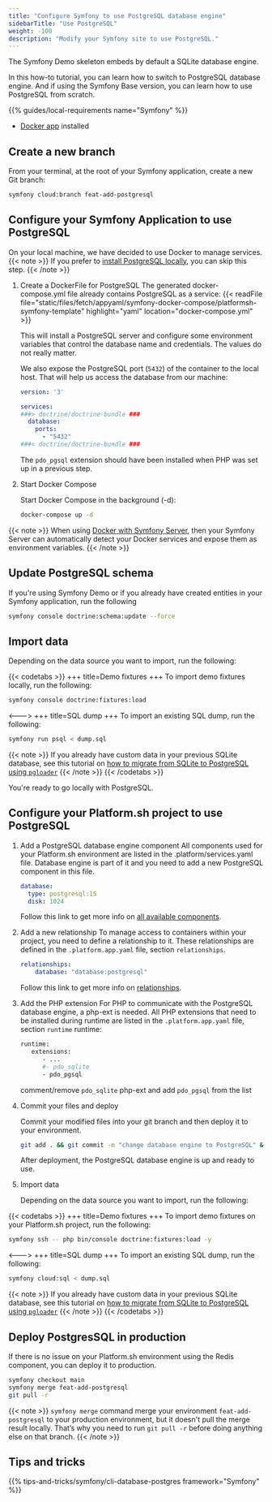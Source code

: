 ```yaml
---
title: "Configure Symfony to use PostgreSQL database engine"
sidebarTitle: "Use PostgreSQL"
weight: -100
description: "Modify your Symfony site to use PostgreSQL."
---
```


[comment]: <> ( already exists here : https://symfony.com/doc/current/the-fast-track/en/7-database.html)

The Symfony Demo skeleton embeds by default a SQLite database engine.

In this how-to tutorial, you can learn how to switch to PostgreSQL database engine.
And if using the Symfony Base version, you can learn how to use PostgreSQL from scratch.

{{% guides/local-requirements name="Symfony" %}}
- [Docker app](https://docs.docker.com/engine/install/) installed

## Create a new branch
From your terminal, at the root of your Symfony application, create a new Git branch:

```bash
symfony cloud:branch feat-add-postgresql
```

## Configure your Symfony Application to use PostgreSQL
On your local machine, we have decided to use Docker to manage services.
{{< note >}}
If you prefer to [install PostgreSQL locally](https://www.postgresql.org/download/), you can skip this step.
{{< /note >}}

1. Create a DockerFile for PostgreSQL
    The generated docker-compose.yml file already contains PostgreSQL as a service: {{< readFile file="static/files/fetch/appyaml/symfony-docker-compose/platformsh-symfony-template" highlight="yaml" location="docker-compose.yml" >}}

    This will install a PostgreSQL server and configure some environment variables that control the database name and credentials.
    The values do not really matter.

    We also expose the PostgreSQL port (`5432`) of the container to the local host.
    That will help us access the database from our machine:

    ```yaml {location="./docker-compose.override.yml"}
    version: '3'

    services:
    ###> doctrine/doctrine-bundle ###
      database:
        ports:
          - "5432"
    ###< doctrine/doctrine-bundle ###
    ```

    The `pdo_pgsql` extension should have been installed when PHP was set up in a previous step.

1. Start Docker Compose

    Start Docker Compose in the background (-d):
    ```bash
    docker-compose up -d
    ```

{{< note >}}
When using [Docker with Symfony Server](https://symfony.com/doc/current/setup/docker.html), then your Symfony Server can automatically detect your Docker services and expose them as environment variables.
{{< /note >}}

## Update PostgreSQL schema
If you're using Symfony Demo or if you already have created entities in your Symfony application, run the following
```bash
symfony console doctrine:schema:update --force
```

## Import data
Depending on the data source you want to import, run the following:

{{< codetabs >}}
+++
title=Demo fixtures
+++
To import demo fixtures locally, run the following:
```bash
symfony console doctrine:fixtures:load
```

<--->
+++
title=SQL dump
+++
To import an existing SQL dump, run the following:
```bash
symfony run psql < dump.sql
```
{{< note >}}
If you already have custom data in your previous SQLite database, see this tutorial on [how to migrate from SQLite to PostgreSQL using `pgloader`](https://pgloader.readthedocs.io/en/latest/ref/sqlite.html)
{{< /note >}}
{{< /codetabs >}}

You're ready to go locally with PostgreSQL.

## Configure your Platform.sh project to use PostgreSQL

1. Add a PostgreSQL database engine component
    All components used for your Platform.sh environment are listed in the .platform/services.yaml file.
    Database engine is part of it and you need to add a new PostgreSQL component in this file.

    ```yaml {location=".platform/services.yaml"}
    database:
      type: postgresql:15
      disk: 1024
    ```
    Follow this link to get more info on [all available components](../../../add-services#available-services).

1. Add a new relationship
    To manage access to containers within your project, you need to define a relationship to it.
    These relationships are defined in the `.platform.app.yaml` file, section `relationships`.
    ```yaml {location=".platform.app.yaml"}
    relationships:
        database: "database:postgresql"
    ```
   Follow this link to get more info on [relationships](../../../create-apps/app-reference.html#relationships).

1. Add the PHP extension
    For PHP to communicate with the PostgreSQL database engine, a php-ext is needed.
    All PHP extensions that need to be installed during runtime are listed in the `.platform.app.yaml` file, section `runtime`
    runtime:
    ```bash {location=".platform.app.yaml"}
    runtime:
       extensions:
          - ...
          #- pdo_sqlite
          - pdo_pgsql
    ```
   comment/remove `pdo_sqlite` php-ext and add `pdo_pgsql` from the list


1. Commit your files and deploy

   Commit your modified files into your git branch and then deploy it to your environment.
    ```bash
    git add . && git commit -m "change database engine to PostgreSQL" && symfony deploy
    ```
   After deployment, the PostgreSQL database engine is up and ready to use.

1. Import data

   Depending on the data source you want to import, run the following:

{{< codetabs >}}
+++
title=Demo fixtures
+++
To import demo fixtures on your Platform.sh project, run the following:
```bash
symfony ssh -- php bin/console doctrine:fixtures:load -y
```
<--->
+++
title=SQL dump
+++
To import an existing SQL dump, run the following:
```bash
symfony cloud:sql < dump.sql
```
{{< note >}}
If you already have custom data in your previous SQLite database, see this tutorial on [how to migrate from SQLite to PostgreSQL using `pgloader`](https://pgloader.readthedocs.io/en/latest/ref/sqlite.html)
{{< /note >}}
{{< /codetabs >}}

## Deploy PostgresSQL in production

If there is no issue on your Platform.sh environment using the Redis component, you can deploy it to production.
```bash
symfony checkout main
symfony merge feat-add-postgresql
git pull -r
```

{{< note >}}
`symfony merge` command merge your environment `feat-add-postgresql` to your production environment, but it doesn't pull the merge result locally. That’s why you need to run `git pull -r` before doing anything else on that branch.
{{< /note >}}

## Tips and tricks

{{% tips-and-tricks/symfony/cli-database-postgres framework="Symfony" %}}
